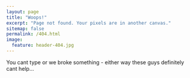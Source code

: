```yaml
---
layout: page
title: "Woops!"
excerpt: "Page not found. Your pixels are in another canvas."
sitemap: false
permalink: /404.html
image:
  feature: header-404.jpg
---
```


You cant type or we broke something - either way these guys definitely cant help...

<script type="text/javascript">
  var GOOG_FIXURL_LANG = 'en';
  var GOOG_FIXURL_SITE = '{{ site.url }}'
</script>
<script type="text/javascript"
  src="//linkhelp.clients.google.com/tbproxy/lh/wm/fixurl.js">
</script>